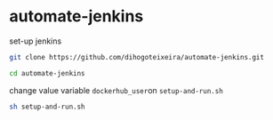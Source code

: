 # automate-jenkins

set-up jenkins

```sh
git clone https://github.com/dihogoteixeira/automate-jenkins.git
```

```sh
cd automate-jenkins
```

change value variable `dockerhub_user`on `setup-and-run.sh`

```sh
sh setup-and-run.sh
```